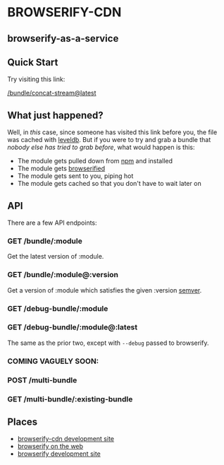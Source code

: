 # BROWSERIFY-CDN
## browserify-as-a-service

## Quick Start

Try visiting this link:

[/bundle/concat-stream@latest](/bundle/concat-stream@latest)

## What just happened?

Well, in *this* case, since someone has visited this link before you,
the file was cached with [leveldb](https://github.com/rvagg/node-levelup).
But if you were to try and grab a bundle that
*nobody else has tried to grab before*, what would happen is this:

* The module gets pulled down from [npm](http://npmjs.org) and installed
* The module gets [browserified](http://browserify.org)
* The module gets sent to you, piping hot
* The module gets cached so that you don't have to wait later on

## API

There are a few API endpoints:

### GET /bundle/:module

Get the latest version of :module.

### GET /bundle/:module@:version

Get a version of :module which satisfies the given :version
[semver](https://github.com/rvagg/node-levelup).

### GET /debug-bundle/:module
### GET /debug-bundle/:module@:latest

The same as the prior two, except with `--debug` passed to browserify.

### COMING VAGUELY SOON:

### POST /multi-bundle
### GET /multi-bundle/:existing-bundle

## Places

* [browserify-cdn development site](https://github.com/jesusabdullah/browserify-cdn)
* [browserify on the web](http://browserify.org)
* [browserify development site](https://github.com/substack/node-browserify)

